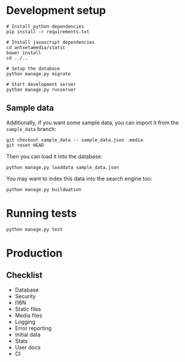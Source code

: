 # Development setup

```
# Install python dependencies
pip install -r requirements.txt

# Install javascript dependencies
cd antxetamedia/static
bower install
cd ../..

# Setup the database
python manage.py migrate

# Start development server
python manage.py runserver
```

## Sample data

Additionally, if you want some sample data, you can import it from the
`sample_data` branch:

```
git checkout sample_data -- sample_data.json .media
git reset HEAD
```

Then you can load it into the database:

```
python manage.py loaddata sample_data.json
```

You may want to index this data into the search engine too:

```
python manage.py buildwatson
```

# Running tests

```
python manage.py test
```

# Production

## Checklist

- Database
- Security
- I18N
- Static files
- Media files
- Logging
- Error reporting
- Initial data
- Stats
- User docs
- CI
